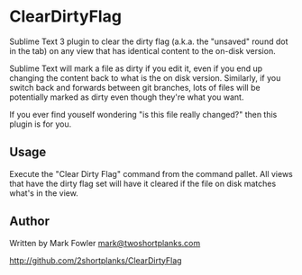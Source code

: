 ClearDirtyFlag
==============

Sublime Text 3 plugin to clear the dirty flag (a.k.a. the "unsaved" round dot in
the tab) on any view that has identical content to the on-disk version.

Sublime Text will mark a file as dirty if you edit it, even if you end up
changing the content back to what is the on disk version.  Similarly, if you
switch back and forwards between git branches, lots of files will be potentially
marked as dirty even though they're what you want.

If you ever find youself wondering "is this file really changed?" then this
plugin is for you.

## Usage

Execute the "Clear Dirty Flag" command from the command pallet.  All views that
have the dirty flag set will have it cleared if the file on disk matches what's
in the view.

## Author

Written by Mark Fowler mark@twoshortplanks.com

http://github.com/2shortplanks/ClearDirtyFlag
